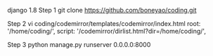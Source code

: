 django 1.8
Step 1 git clone https://github.com/boneyao/coding.git

Step 2  vi coding/codemirror/templates/codemirror/index.html
root: '/home/coding/',
script: '/codemirror/dirlist.html?dir=/home/coding/',

Step 3 python manage.py runserver 0.0.0.0:8000 



